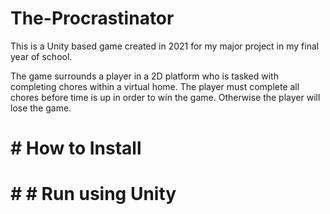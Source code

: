 # The-Procrastinator
This is a Unity based game created in 2021 for my major project in my final year of school.

The game surrounds a player in a 2D platform who is tasked with completing chores within a virtual home. The player must complete all chores before time is up in order to win the game. 
Otherwise the player will lose the game.

# # How to Install
# # # Run using Unity
